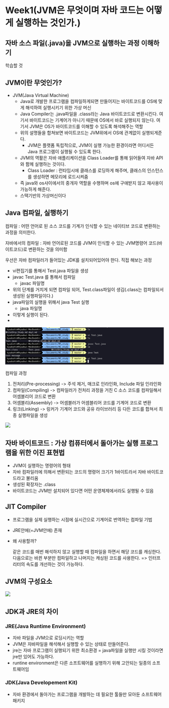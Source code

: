 # Week1(JVM은 무엇이며 자바 코드는 어떻게 실행하는 것인가.)

## 자바 소스 파일(.java)을 JVM으로 실행하는 과정 이해하기

학습할 것

## JVM이란 무엇인가?

* JVM(Java Virtual Machine)
  * Java로 개발한 프로그램을 컴파일하게되면 만들어지는 바이트코드를 OS에 맞게 해석하여 실행시키기 위한 가상 머신
  * Java Compiler는 .java파일을 .class라는 Java 바이트코드로 변환시킨다. 여기서 바이트코드는 기계어가 아니기 때문에 OS에서 바로 실행되지 않는다. 여기서 JVM은 OS가 바이트코드를 이해할 수 있도록 해석해주는 역할
  * 위의 설명들을 합쳐보면 바이트코드는 JVM위에서 OS에 관계없이 실행되게준다.
    * JVM은 플랫폼 독립적으로, JVM이 실행 가능한 환경이라면 어디서든 Java 프로그램이 실행될 수 있도록 한다.
  * JVM의 역활은 자바 애플리케이션을 Class Loader를 통해 읽어들여 자바 API와 함께 실행하는 것이다.
    * Class Loader : 런타임시에 클래스를 로딩하게 해주며, 클래스의 인스턴스를 생성하면 메모리에 로드시켜줌
  * 즉 java와 os사이에서의 중개자 역할을 수행하며 os에 구애받지 않고 재사용이 가능하게 해준다.
  * 스택기반의 가상머신이다

## Java 컴파일, 실행하기

컴파일 : 어떤 언어로 된 소스 코드를 기계가 인식할 수 있는 네이티브 코드로 변환하는 과정을 의미한다.

자바에서의 컴파일 : 자바 언어로된 코드를 JVM이 인식할 수 있는 JVM명령어 코드(바이트코드)로 변환하는 것을 의미함

우선은 자바 컴파일러가 들어있는 JDK를 설치되어있어야 한다. 직접 해보는 과정

* vi편집기를 통해서 Test.java 파일을 생성
* javac Test.java 를 통해서 컴파일
  * javac 파일명
* 위의 단계를 거치게 되면 컴파일 되어, Test.class파일이 생김(.class는 컴파일되서 생성된 실행파일이다.)
* java파일의 실행을 위해서 java Test 실행
  * java 파일명
* 이렇게 실행이 된다.
*

![](../.gitbook/assets/terminal_compile_execute.png)

컴파일 과정

1. 전처리(Pre-processing) -> 주석 제거, 매크로 인라인화, Include 파일 인라인화
2. 컴파일(Compiling) -> 컴파일러가 전처리 과정을 거친 C 소스 코드를 컴파일해서 어셈블리어 코드로 변환
3. 어셈블리(Assembly) -> 어셈블러가 어셈블리어 코드를 기계어 코드로 변환
4. 링크(Linking) -> 링커가 기계어 코드와 공유 라이브러리 등 다든 코드를 합쳐서 최종 실행파일을 생성

![](../.gitbook/assets/java2.png)

## 자바 바이트코드 : 가상 컴퓨터에서 돌아가는 실행 프로그램을 위한 이진 표현법

* JVM이 실행하는 명령어의 형태
* 자바 컴파일러에 의해서 변환되는 코드의 명령어 크기가 1바이트라서 자바 바이트코드라고 불리움
* 생성된 확장자는 .class
* 바이트코드는 JVM만 설치되어 있다면 어떤 운영체제에서라도 실행될 수 있음

## JIT Compiler

* 프로그램을 실제 실행하는 시점에 실시간으로 기계어로 번역하는 컴파일 기법
* JRE안에(=JVM안에) 존재
*   왜 사용할까?

    같은 코드를 매번 해석하지 않고 실행할 때 컴파일을 하면서 해당 코드를 캐싱한다. 다음으로는 바뀐 부분만 컴파일하고 나머지는 캐싱된 코드를 사용한다. => 인터프리터의 속도를 개선하는 것이 가능하다.

## JVM의 구성요소

![](../.gitbook/assets/java1.png)

## JDK과 JRE의 차이

### JRE(Java Runtime Environment)

* 자바 파일을 JVM으로 로딩시키는 역할
* JVM은 자바파일을 해석해서 실행할 수 있는 상태로 만들어준다.
* jre는 자바 프로그램이 실행되기 위한 최소환경 = java파일을 실행만 시킬 것이라면 jre만 있어도 가능하다.
* runtine environment은 다른 소프트웨어를 실행하기 위해 고안되는 일종의 소프트웨어임

### JDK(Java Developement Kit)

* 자바 환경에서 돌아가는 프로그램을 개발하는 데 필요한 툴들만 모아둔 소프트웨어 패키지
